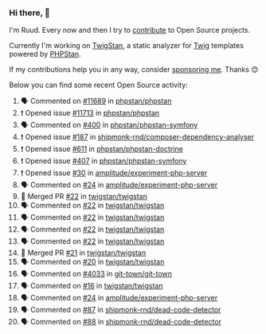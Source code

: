 ### Hi there, 👋

I'm Ruud. Every now and then I try to [contribute](https://github.com/pulls?q=+is%3Apr+author%3Aruudk+archived%3Afalse+is%3Apublic+) to Open Source projects.

Currently I'm working on [TwigStan](https://github.com/twigstan), a static analyzer for [Twig](https://twig.symfony.com/) templates powered by [PHPStan](https://phpstan.org/).

If my contributions help you in any way, consider [sponsoring me](https://github.com/sponsors/ruudk). Thanks 😊

Below you can find some recent Open Source activity:

<!--START_SECTION:activity-->
1. 🗣 Commented on [#11689](https://github.com/phpstan/phpstan/issues/11689#issuecomment-2358250175) in [phpstan/phpstan](https://github.com/phpstan/phpstan)
2. ❗ Opened issue [#11713](https://github.com/phpstan/phpstan/issues/11713) in [phpstan/phpstan](https://github.com/phpstan/phpstan)
3. 🗣 Commented on [#400](https://github.com/phpstan/phpstan-symfony/issues/400#issuecomment-2358190549) in [phpstan/phpstan-symfony](https://github.com/phpstan/phpstan-symfony)
4. ❗ Opened issue [#187](https://github.com/shipmonk-rnd/composer-dependency-analyser/issues/187) in [shipmonk-rnd/composer-dependency-analyser](https://github.com/shipmonk-rnd/composer-dependency-analyser)
5. ❗ Opened issue [#611](https://github.com/phpstan/phpstan-doctrine/issues/611) in [phpstan/phpstan-doctrine](https://github.com/phpstan/phpstan-doctrine)
6. ❗ Opened issue [#407](https://github.com/phpstan/phpstan-symfony/issues/407) in [phpstan/phpstan-symfony](https://github.com/phpstan/phpstan-symfony)
7. ❗ Opened issue [#30](https://github.com/amplitude/experiment-php-server/issues/30) in [amplitude/experiment-php-server](https://github.com/amplitude/experiment-php-server)
8. 🗣 Commented on [#24](https://github.com/amplitude/experiment-php-server/issues/24#issuecomment-2354677285) in [amplitude/experiment-php-server](https://github.com/amplitude/experiment-php-server)
9. 🎉 Merged PR [#22](https://github.com/twigstan/twigstan/pull/22) in [twigstan/twigstan](https://github.com/twigstan/twigstan)
10. 🗣 Commented on [#22](https://github.com/twigstan/twigstan/pull/22#issuecomment-2353600515) in [twigstan/twigstan](https://github.com/twigstan/twigstan)
11. 🗣 Commented on [#22](https://github.com/twigstan/twigstan/pull/22#issuecomment-2353502535) in [twigstan/twigstan](https://github.com/twigstan/twigstan)
12. 🗣 Commented on [#22](https://github.com/twigstan/twigstan/pull/22#issuecomment-2353492635) in [twigstan/twigstan](https://github.com/twigstan/twigstan)
13. 🗣 Commented on [#22](https://github.com/twigstan/twigstan/pull/22#issuecomment-2353479200) in [twigstan/twigstan](https://github.com/twigstan/twigstan)
14. 🎉 Merged PR [#21](https://github.com/twigstan/twigstan/pull/21) in [twigstan/twigstan](https://github.com/twigstan/twigstan)
15. 🗣 Commented on [#20](https://github.com/twigstan/twigstan/pull/20#issuecomment-2352922688) in [twigstan/twigstan](https://github.com/twigstan/twigstan)
16. 🗣 Commented on [#4033](https://github.com/git-town/git-town/pull/4033#issuecomment-2351069116) in [git-town/git-town](https://github.com/git-town/git-town)
17. 🗣 Commented on [#16](https://github.com/twigstan/twigstan/issues/16#issuecomment-2351008968) in [twigstan/twigstan](https://github.com/twigstan/twigstan)
18. 🗣 Commented on [#24](https://github.com/amplitude/experiment-php-server/issues/24#issuecomment-2351008189) in [amplitude/experiment-php-server](https://github.com/amplitude/experiment-php-server)
19. 🗣 Commented on [#87](https://github.com/shipmonk-rnd/dead-code-detector/issues/87#issuecomment-2351008000) in [shipmonk-rnd/dead-code-detector](https://github.com/shipmonk-rnd/dead-code-detector)
20. 🗣 Commented on [#88](https://github.com/shipmonk-rnd/dead-code-detector/issues/88#issuecomment-2351007613) in [shipmonk-rnd/dead-code-detector](https://github.com/shipmonk-rnd/dead-code-detector)
<!--END_SECTION:activity-->
